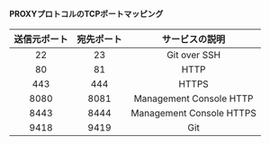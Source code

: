 #### PROXYプロトコルのTCPポートマッピング

| 送信元ポート | 宛先ポート |         サービスの説明          |
|:------:|:-----:|:------------------------:|
|   22   |  23   |       Git over SSH       |
|   80   |  81   |           HTTP           |
|  443   |  444  |          HTTPS           |
|  8080  | 8081  | Management Console HTTP  |
|  8443  | 8444  | Management Console HTTPS |
|  9418  | 9419  |           Git            |

